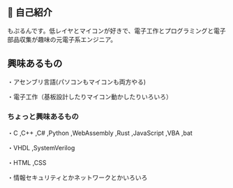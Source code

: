 ## 👋 自己紹介
もぷるんです。低レイヤとマイコンが好きで、電子工作とプログラミングと電子部品収集が趣味の元電子系エンジニア。

## 興味あるもの
・アセンブリ言語(パソコンもマイコンも両方やる)

・電子工作（基板設計したりマイコン動かしたりいろいろ）

### ちょっと興味あるもの
・C ,C++ ,C# ,Python ,WebAssembly ,Rust ,JavaScript ,VBA ,bat

・VHDL ,SystemVerilog

・HTML ,CSS

・情報セキュリティとかネットワークとかいろいろ

<!--
**mopurun/mopurun** is a ✨ _special_ ✨ repository because its `README.md` (this file) appears on your GitHub profile.

test

Here are some ideas to get you started:

- 🔭 I’m currently working on ...
- 🌱 I’m currently learning ...
- 👯 I’m or help with ...
- 💬 Ask me about ...
- 📫 How to reach me: ...
- 😄 Pronouns: ...
- ⚡ Fun fact: ...
-->
